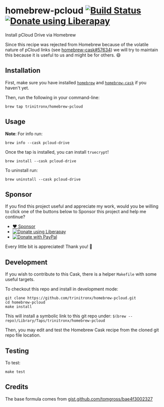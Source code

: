 # homebrew-pcloud  [![Build Status](https://travis-ci.org/trinitronx/homebrew-pcloud.png?branch=master)](https://travis-ci.org/trinitronx/homebrew-pcloud) <noscript><a href="https://liberapay.com/trinitronx/donate"><img alt="Donate using Liberapay" src="https://liberapay.com/assets/widgets/donate.svg"></a></noscript>

Install pCloud Drive via Homebrew

Since this recipe was rejected from Homebrew because of the volatile nature of pCloud links (see [homebrew-cask#57634](https://github.com/Homebrew/homebrew-cask/pull/57634)) we will try to maintain this because it is useful to us and might be for others. :smile:

## Installation

First, make sure you have installed [`homebrew`](https://brew.sh) and [`homebrew-cask`](http://caskroom.io/) if you haven't yet.

Then, run the following in your command-line:

    brew tap trinitronx/homebrew-pcloud

## Usage

**Note**: For info run:

    brew info --cask pcloud-drive

Once the tap is installed, you can install `truecrypt`!

    brew install --cask pcloud-drive

To uninstall run:

    brew uninstall --cask pcloud-drive

## Sponsor

If you find this project useful and appreciate my work,
would you be willing to click one of the buttons below to Sponsor this project and help me continue?

- <noscript><a href="https://github.com/sponsors/trinitronx">:heart: Sponsor</a></noscript>
- <noscript><a href="https://liberapay.com/trinitronx/donate"><img alt="Donate using Liberapay" src="https://liberapay.com/assets/widgets/donate.svg"></a></noscript>
- <noscript><a href="https://paypal.me/JamesCuzella"><img src="https://www.paypalobjects.com/en_US/i/btn/btn_donateCC_LG.gif" border="0" alt="Donate with PayPal" /></a></noscript>

Every little bit is appreciated! Thank you! 🙏


## Development

If you wish to contribute to this Cask, there is a helper `Makefile` with some useful targets.

To checkout this repo and install in development mode:

    git clone https://github.com/trinitronx/homebrew-pcloud.git
    cd homebrew-pcloud
    make install

This will install a symbolic link to this git repo under: `$(brew --repo)/Library/Taps/trinitronx/homebrew-pcloud`

Then, you may edit and test the Homebrew Cask recipe from the cloned git repo file location.

## Testing

To test:

    make test

## Credits

The base formula comes from [gist.github.com/tomgross/bae4f3002327][1]

[1]: https://gist.github.com/tomgross/bae4f30023272d8c8c0d920b62720c6b
